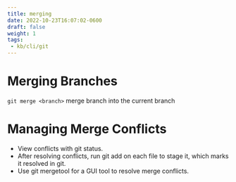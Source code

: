 ```yaml
---
title: merging
date: 2022-10-23T16:07:02-0600
draft: false
weight: 1
tags:
 - kb/cli/git
---
```

# Merging Branches
`git merge <branch>` merge branch into the current branch

# Managing Merge Conflicts
- View conflicts with git status.  
- After resolving conflicts, run git add on each file to stage it, which marks it resolved in git.  
- Use git mergetool for a GUI tool to resolve merge conflicts.  

